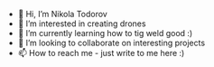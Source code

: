 - 👋 Hi, I’m Nikola Todorov
- 👀 I’m interested in creating drones
- 🌱 I’m currently learning how to tig weld good :)
- 💞️ I’m looking to collaborate on interesting projects
- 📫 How to reach me - just write to me here :)

<!---
steelnick/steelnick is a ✨ special ✨ repository because its `README.md` (this file) appears on your GitHub profile.
You can click the Preview link to take a look at your changes.
--->
